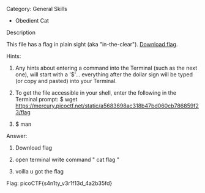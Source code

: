 Category: General Skills



- Obedient Cat


Description

This file has a flag in plain sight (aka "in-the-clear"). [Download flag](https://mercury.picoctf.net/static/a5683698ac318b47bd060cb786859f23/flag).

Hints:

1. Any hints about entering a command into the Terminal (such as the next one), will start with a '$'... everything after the dollar sign will be typed (or copy and pasted) into your Terminal.

2. To get the file accessible in your shell, enter the following in the Terminal prompt: $ wget https://mercury.picoctf.net/static/a5683698ac318b47bd060cb786859f23/flag

3. $ man 


Answer:

1. Download flag 

2. open terminal write command " cat flag "

3. voilla u got the flag


Flag: picoCTF{s4n1ty_v3r1f13d_4a2b35fd}